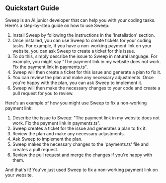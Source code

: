 ## Quickstart Guide

Sweep is an AI junior developer that can help you with your coding tasks. Here's a step-by-step guide on how to use Sweep:

1. Install Sweep by following the instructions in the 'Installation' section.
2. Once installed, you can use Sweep to create tickets for your coding tasks. For example, if you have a non-working payment link on your website, you can ask Sweep to create a ticket for this issue.
3. To do this, simply describe the issue to Sweep in natural language. For example, you might say "The payment link in my website does not work. Fix the payment link in payments.ts".
4. Sweep will then create a ticket for this issue and generate a plan to fix it.
5. You can review the plan and make any necessary adjustments. Once you're happy with the plan, you can ask Sweep to implement it.
6. Sweep will then make the necessary changes to your code and create a pull request for you to review.

Here's an example of how you might use Sweep to fix a non-working payment link:

1. Describe the issue to Sweep: "The payment link in my website does not work. Fix the payment link in payments.ts".
2. Sweep creates a ticket for the issue and generates a plan to fix it.
3. Review the plan and make any necessary adjustments.
4. Ask Sweep to implement the plan.
5. Sweep makes the necessary changes to the 'payments.ts' file and creates a pull request.
6. Review the pull request and merge the changes if you're happy with them.

And that's it! You've just used Sweep to fix a non-working payment link on your website.

